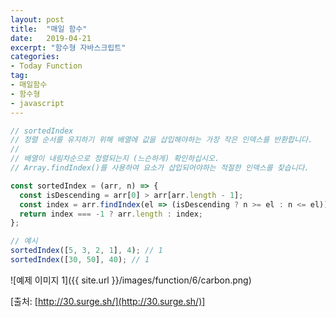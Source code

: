 ```yaml
---
layout: post
title:  "매일 함수"
date:   2019-04-21
excerpt: "함수형 자바스크립트"
categories:
- Today Function
tag:
- 매일함수
- 함수형
- javascript
---
```


```javascript
// sortedIndex
// 정렬 순서를 유지하기 위해 배열에 값을 삽입해야하는 가장 작은 인덱스를 반환합니다.
//
// 배열이 내림차순으로 정렬되는지 (느슨하게) 확인하십시오.
// Array.findIndex()를 사용하여 요소가 삽입되어야하는 적절한 인덱스를 찾습니다.

const sortedIndex = (arr, n) => {
  const isDescending = arr[0] > arr[arr.length - 1];
  const index = arr.findIndex(el => (isDescending ? n >= el : n <= el));
  return index === -1 ? arr.length : index;
};

// 예시
sortedIndex([5, 3, 2, 1], 4); // 1
sortedIndex([30, 50], 40); // 1
```

![예제 이미지 1]({{ site.url }}/images/function/6/carbon.png)

[출처: [http://30.surge.sh/](http://30.surge.sh/)]
